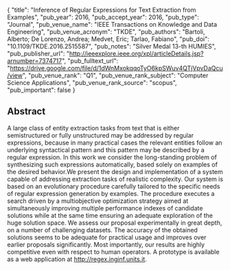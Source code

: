 {
  "title": "Inference of Regular Expressions for Text Extraction from Examples",
  "pub_year": 2016,
  "pub_accept_year": 2016,
  "pub_type": "Journal",
  "pub_venue_name": "IEEE Transactions on Knowledge and Data Engineering",
  "pub_venue_acronym": "TKDE",
  "pub_authors": "Bartoli, Alberto; De Lorenzo, Andrea; Medvet, Eric; Tarlao, Fabiano",
  "pub_doi": "10.1109/TKDE.2016.2515587",
  "pub_notes": "Silver Medal 13-th HUMIES",
  "pub_publisher_url": "http://ieeexplore.ieee.org/xpl/articleDetails.jsp?arnumber=7374717",
  "pub_fulltext_url": "https://drive.google.com/file/d/1dWnMxokqqoTyO6kpSWuv4QTjVpvDaQcu/view",
  "pub_venue_rank": "Q1",
  "pub_venue_rank_subject": "Computer Science Applications",
  "pub_venue_rank_source": "scopus",
  "pub_important": false
}

## Abstract
A large class of entity extraction tasks from text that is either semistructured or fully unstructured may be addressed by regular expressions, because in many practical cases the relevant entities follow an underlying syntactical pattern and this pattern may be described by a regular expression. In this work we consider the long-standing problem of synthesizing such expressions automatically, based solely on examples of the desired behavior.We present the design and implementation of a system capable of addressing extraction tasks of realistic complexity. Our system is based on an evolutionary procedure carefully tailored to the specific needs of regular expression generation by examples. The procedure executes a search driven by a multiobjective optimization strategy aimed at simultaneously improving multiple performance indexes of candidate solutions while at the same time ensuring an adequate exploration of the huge solution space. We assess our proposal experimentally in great depth, on a number of challenging datasets. The accuracy of the obtained solutions seems to be adequate for practical usage and improves over earlier proposals significantly. Most importantly, our results are highly competitive even with respect to human operators. A prototype is available as a web application at http://regex.inginf.units.it.
